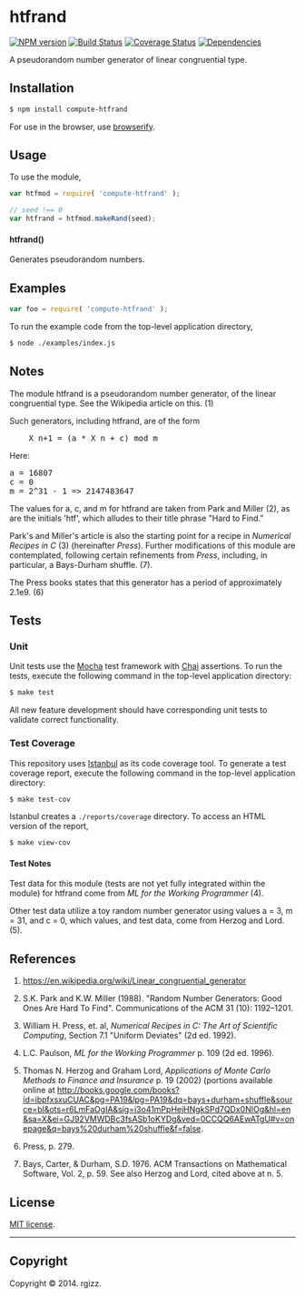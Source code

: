 htfrand
===
[![NPM version][npm-image]][npm-url] [![Build Status][travis-image]][travis-url] [![Coverage Status][coveralls-image]][coveralls-url] [![Dependencies][dependencies-image]][dependencies-url]

A pseudorandom number generator of linear congruential type.  

## Installation

``` bash
$ npm install compute-htfrand
```

For use in the browser, use [browserify](https://github.com/substack/node-browserify).


## Usage

To use the module,

``` javascript
var htfmod = require( 'compute-htfrand' );

// seed !== 0
var htfrand = htfmod.makeRand(seed);
```

#### htfrand()

Generates pseudorandom numbers.

## Examples

``` javascript
var foo = require( 'compute-htfrand' );
```

To run the example code from the top-level application directory,

``` bash
$ node ./examples/index.js
```

## Notes

The module htfrand is a pseudorandom number generator, of the linear
congruential type.  See the Wikipedia article on this.  (1)

Such generators, including htfrand, are of the form

<pre>
	X_n+1 = (a * X_n + c) mod m
</pre>

Here: 

<pre>
a = 16807
c = 0
m = 2^31 - 1 => 2147483647
</pre>

The values for a, c, and m for htfrand are taken from Park and 
Miller (2), as are the initials 'htf', which alludes to their title 
phrase "Hard to Find."  

Park's and Miller's article is also the starting point for a recipe in _Numerical Recipes in C_ (3) (hereinafter _Press_). Further modifications of this module are contemplated, following certain refinements from _Press_, including, in particular, a Bays-Durham shuffle.  (7).      

The Press books states that this generator has a period of approximately 2.1e9. (6)  

## Tests

### Unit

Unit tests use the [Mocha](http://mochajs.org/) test framework with [Chai](http://chaijs.com) assertions. To run the tests, execute the following command in the top-level application directory:

``` bash
$ make test
```

All new feature development should have corresponding unit tests to validate correct functionality.


### Test Coverage

This repository uses [Istanbul](https://github.com/gotwarlost/istanbul) as its code coverage tool. To generate a test coverage report, execute the following command in the top-level application directory:

``` bash
$ make test-cov
```

Istanbul creates a `./reports/coverage` directory. To access an HTML version of the report,

``` bash
$ make view-cov
```

#### Test Notes

Test data for this module (tests are not yet fully integrated within the module) for htfrand come from _ML for the Working Programmer_ (4).  

Other test data utilize a toy random number generator using values a = 3, m = 31, and c = 0, which values, and test data, come from Herzog and Lord. (5).

## References

1. https://en.wikipedia.org/wiki/Linear_congruential_generator

2. S.K. Park and K.W. Miller (1988). "Random Number Generators: 
Good Ones Are Hard To Find". Communications of the ACM 31 
(10): 1192–1201.

3. William H. Press, et. al, *Numerical Recipes in C: The Art
of Scientific Computing*, Section 7.1 "Uniform Deviates" (2d ed.
1992).  

4. L.C. Paulson, *ML for the Working Programmer* p. 109 (2d ed. 1996).  

5. Thomas N. Herzog and Graham Lord, *Applications of Monte Carlo Methods to Finance and Insurance* p. 19 (2002) (portions available online at http://books.google.com/books?id=ibpfxsxuCUAC&pg=PA19&lpg=PA19&dq=bays+durham+shuffle&source=bl&ots=r6LmFaOgIA&sig=i3o41mPpHejHNgkSPd7QDx0NIOg&hl=en&sa=X&ei=GJ92VMWDBc3fsASb1oKYDg&ved=0CCQQ6AEwATgU#v=onepage&q=bays%20durham%20shuffle&f=false.  

6. Press, p. 279.

7. Bays, Carter, & Durham, S.D. 1976. ACM Transactions on Mathematical Software, Vol. 2, p. 59.  See also Herzog and Lord, cited above at n. 5.  


## License

[MIT license](http://opensource.org/licenses/MIT). 


---
## Copyright

Copyright &copy; 2014. rgizz.


[npm-image]: http://img.shields.io/npm/v/compute-htfrand.svg
[npm-url]: https://npmjs.org/package/compute-htfrand

[travis-image]: http://img.shields.io/travis/compute-io/htfrand/master.svg
[travis-url]: https://travis-ci.org/compute-io/htfrand

[coveralls-image]: https://img.shields.io/coveralls/compute-io/htfrand/master.svg
[coveralls-url]: https://coveralls.io/r/compute-io/htfrand?branch=master

[dependencies-image]: http://img.shields.io/david/compute-io/htfrand.svg
[dependencies-url]: https://david-dm.org/compute-io/htfrand

[dev-dependencies-image]: http://img.shields.io/david/dev/compute-io/htfrand.svg
[dev-dependencies-url]: https://david-dm.org/dev/compute-io/htfrand

[github-issues-image]: http://img.shields.io/github/issues/compute-io/htfrand.svg
[github-issues-url]: https://github.com/compute-io/htfrand/issues
